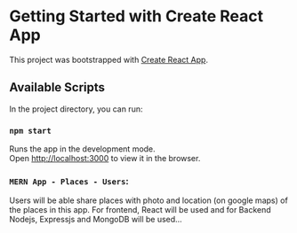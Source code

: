 # Getting Started with Create React App

This project was bootstrapped with [Create React App](https://github.com/facebook/create-react-app).

## Available Scripts

In the project directory, you can run:

### `npm start`

Runs the app in the development mode.\
Open [http://localhost:3000](http://localhost:3000) to view it in the browser.

### `MERN App - Places - Users`:

Users will be able share places with photo and location (on google maps) of the places in this app.
For frontend, React will be used and for Backend Nodejs, Expressjs and MongoDB will be used...
